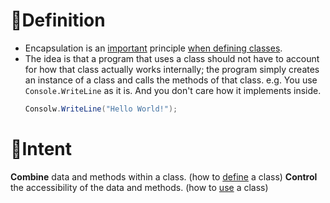 # 📝Definition
- Encapsulation is an <u>important</u> principle <u>when defining classes</u>.
- The idea is that a program that uses a class should not have to account for how that class actually works internally; the program simply creates an instance of a class and calls the methods of that class. e.g. You use `Console.WriteLine` as it is. And you don't care how it implements inside.
  ```c#
  Consolw.WriteLine("Hello World!");
  ```

# 🎯Intent
**Combine** data and methods within a class.   (how to <u>define</u> a class)
**Control** the accessibility of the data and methods.  (how to <u>use</u> a class)
